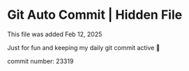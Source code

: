 # Git Auto Commit | Hidden File

This file was added Feb 12, 2025

Just for fun and keeping my daily git commit active 🤪

commit number: 23319
